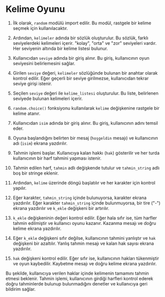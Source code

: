 # Kelime Oyunu

1. İlk olarak, `random` modülü import edilir. Bu modül, rastgele bir kelime seçmek için kullanılacaktır.

2. Ardından, `kelimeler` adında bir sözlük oluşturulur. Bu sözlük, farklı seviyelerdeki kelimeleri içerir. "kolay", "orta" ve "zor" seviyeleri vardır. Her seviyenin altında bir kelime listesi bulunur.

3. Kullanıcıdan `seviye` adında bir giriş alınır. Bu giriş, kullanıcının oyun seviyesini belirlemesini sağlar.

4. Girilen `seviye` değeri, `kelimeler` sözlüğünde bulunan bir anahtar olarak kontrol edilir. Eğer geçerli bir seviye girilmezse, kullanıcıdan tekrar seviye girişi istenir.

5. Seçilen `seviye` değeri ile `kelime_listesi` oluşturulur. Bu liste, belirlenen seviyede bulunan kelimeleri içerir.

6. `random.choice()` fonksiyonu kullanılarak `kelime` değişkenine rastgele bir kelime atanır.

7. Kullanıcıdan `isim` adında bir giriş alınır. Bu giriş, kullanıcının adını temsil eder.

8. Oyuna başlandığını belirten bir mesaj (`hoşgeldin` mesajı) ve kullanıcının adı (`isim`) ekrana yazdırılır.

9. Tahmin işlemi başlar. Kullanıcıya kalan hakkı (`hak`) gösterilir ve her turda kullanıcının bir harf tahmini yapması istenir.

10. Tahmin edilen harf, `tahmin` adlı değişkende tutulur ve `tahmin_string` adlı boş bir stringe eklenir.

11. Ardından, `kelime` üzerinde döngü başlatılır ve her karakter için kontrol yapılır.

12. Eğer karakter, `tahmin_string` içinde bulunuyorsa, karakter ekrana yazdırılır. Eğer karakter `tahmin_string` içinde bulunmuyorsa, bir tire ("-") ekrana yazdırılır ve `k_ekle` değişkeni bir artırılır.

13. `k_ekle` değişkeninin değeri kontrol edilir. Eğer hala sıfır ise, tüm harfler tahmin edilmiştir ve kullanıcı oyunu kazanır. Kazanma mesajı ve doğru kelime ekrana yazdırılır.

14. Eğer `k_ekle` değişkeni sıfır değilse, kullanıcının tahmini yanlıştır ve `hak` değişkeni bir azaltılır. Yanlış tahmin mesajı ve kalan hak sayısı ekrana yazdırılır.

15. `hak` değişkeni kontrol edilir. Eğer sıfır ise, kullanıcının hakları tükenmiştir ve oyun kaybedilir. Kaybetme mesajı ve doğru kelime ekrana yazdırılır.

Bu şekilde, kullanıcıya verilen haklar içinde kelimenin tamamını tahmin etmesi beklenir. Tahmin işlemi, kullanıcının girdiği harfleri kontrol ederek doğru tahminlerde bulunup bulunmadığını denetler ve kullanıcıya geri bildirim sağlar.
